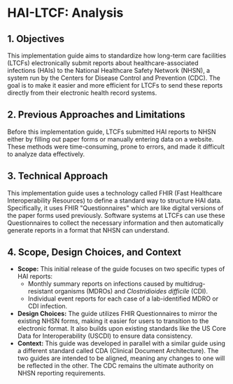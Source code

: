 # HAI-LTCF: Analysis

## 1. Objectives

This implementation guide aims to standardize how long-term care facilities (LTCFs) electronically submit reports about healthcare-associated infections (HAIs) to the National Healthcare Safety Network (NHSN), a system run by the Centers for Disease Control and Prevention (CDC).  The goal is to make it easier and more efficient for LTCFs to send these reports directly from their electronic health record systems.

## 2. Previous Approaches and Limitations

Before this implementation guide, LTCFs submitted HAI reports to NHSN either by filling out paper forms or manually entering data on a website. These methods were time-consuming, prone to errors, and made it difficult to analyze data effectively.

## 3. Technical Approach

This implementation guide uses a technology called FHIR (Fast Healthcare Interoperability Resources) to define a standard way to structure HAI data. Specifically, it uses FHIR "Questionnaires" which are like digital versions of the paper forms used previously.  Software systems at LTCFs can use these Questionnaires to collect the necessary information and then automatically generate reports in a format that NHSN can understand.

## 4. Scope, Design Choices, and Context

*   **Scope:** This initial release of the guide focuses on two specific types of HAI reports:
    *   Monthly summary reports on infections caused by multidrug-resistant organisms (MDROs) and *Clostridioides difficile* (CDI).
    *   Individual event reports for each case of a lab-identified MDRO or CDI infection.
*   **Design Choices:** The guide utilizes FHIR Questionnaires to mirror the existing NHSN forms, making it easier for users to transition to the electronic format.  It also builds upon existing standards like the US Core Data for Interoperability (USCDI) to ensure data consistency.
*   **Context:** This guide was developed in parallel with a similar guide using a different standard called CDA (Clinical Document Architecture).  The two guides are intended to be aligned, meaning any changes to one will be reflected in the other.  The CDC remains the ultimate authority on NHSN reporting requirements. 
